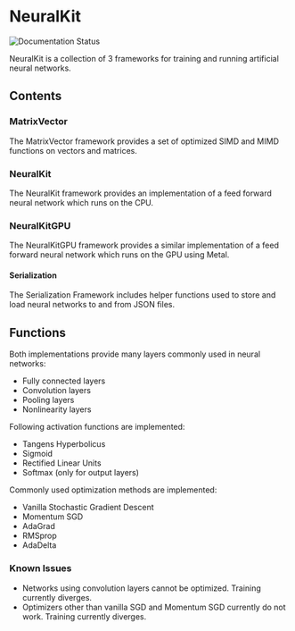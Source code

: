 # NeuralKit
<img src="https://raw.githubusercontent.com/palle-k/NeuralKit/master/Docs/badge.svg" alt="Documentation Status"/>

NeuralKit is a collection of 3 frameworks for training and running artificial neural networks.

## Contents

### MatrixVector
The MatrixVector framework provides a set of optimized SIMD and MIMD functions on vectors and matrices.

### NeuralKit
The NeuralKit framework provides an implementation of a feed forward neural network which runs on the CPU.

### NeuralKitGPU
The NeuralKitGPU framework provides a similar implementation of a feed forward neural network which runs on the GPU using Metal.

#### Serialization
The Serialization Framework includes helper functions used to store and load neural networks to and from JSON files.

## Functions

Both implementations provide many layers commonly used in neural networks:

- Fully connected layers
- Convolution layers
- Pooling layers
- Nonlinearity layers

Following activation functions are implemented:

- Tangens Hyperbolicus
- Sigmoid
- Rectified Linear Units
- Softmax (only for output layers)

Commonly used optimization methods are implemented:

- Vanilla Stochastic Gradient Descent
- Momentum SGD
- AdaGrad
- RMSprop
- AdaDelta


### Known Issues

- Networks using convolution layers cannot be optimized. Training currently diverges.
- Optimizers other than vanilla SGD and Momentum SGD currently do not work. Training currently diverges.
